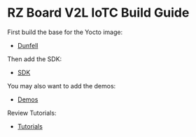 # RZ Board V2L IoTC Build Guide

First build the base for the Yocto image:
- [Dunfell](./dunfell/RZBoardV2L_IoTC_dunfell.md)

Then add the SDK:
- [SDK](../IoTC-SDK/README.md)

You may also want to add the demos:
- [Demos](../Demos/README.md)

Review Tutorials:
- [Tutorials](../../Tutorials/README.md)
